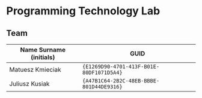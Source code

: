 # Programming Technology Lab

## Team

| Name Surname (initials) | GUID                                     |
| ----------------------- | ---------------------------------------- |
| Matuesz Kmieciak        | `{E1269D90-4701-413F-B01E-80DF1071D5A4}` |
| Juliusz Kusiak          | `{A47B1C64-2B2C-48EB-BBBE-801D44DE9316}` |